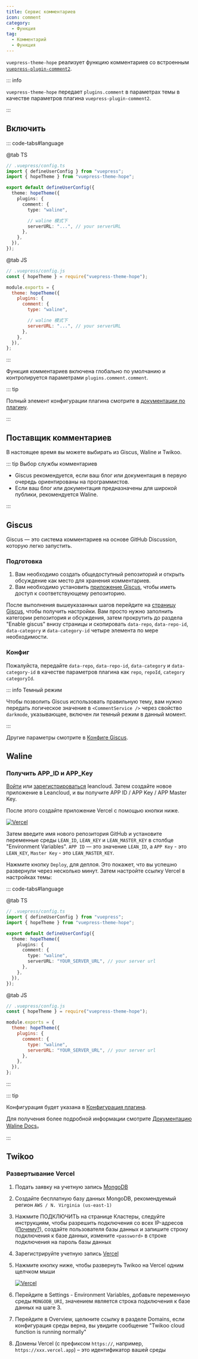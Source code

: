 ```yaml
---
title: Сервис комментариев
icon: comment
category:
  - Функция
tag:
  - Комментарий
  - Функция
---
```


`vuepress-theme-hope` реализует функцию комментариев со встроенным [`vuepress-plugin-comment2`][comment2].

::: info

`vuepress-theme-hope` передает `plugins.comment` в параметрах темы в качестве параметров плагина `vuepress-plugin-comment2`.

:::

<!-- more -->

## Включить <Badge text="Конфигурация страницы поддержки" />

::: code-tabs#language

@tab TS

```ts {8,13}
// .vuepress/config.ts
import { defineUserConfig } from "vuepress";
import { hopeTheme } from "vuepress-theme-hope";

export default defineUserConfig({
  theme: hopeTheme({
    plugins: {
      comment: {
        type: "waline",

        // waline 模式下
        serverURL: "...", // your serverURL
      },
    },
  }),
});
```

@tab JS

```js {7,12}
// .vuepress/config.js
const { hopeTheme } = require("vuepress-theme-hope");

module.exports = {
  theme: hopeTheme({
    plugins: {
      comment: {
        type: "waline",

        // waline 模式下
        serverURL: "...", // your serverURL
      },
    },
  }),
};
```

:::

Функция комментариев включена глобально по умолчанию и контролируется параметрами `plugins.comment.comment`.

::: tip

Полный элемент конфигурации плагина смотрите в [документации по плагину][comment2].

:::

## Поставщик комментариев

В настоящее время вы можете выбирать из Giscus, Waline и Twikoo.

::: tip Выбор службы комментариев

- Giscus рекомендуется, если ваш блог или документация в первую очередь ориентированы на программистов.
- Если ваш блог или документация предназначены для широкой публики, рекомендуется Waline.

:::

## Giscus

Giscus — это система комментариев на основе GitHub Discussion, которую легко запустить.

### Подготовка

1. Вам необходимо создать общедоступный репозиторий и открыть обсуждение как место для хранения комментариев.
1. Вам необходимо установить [приложение Giscus](https://github.com/apps/giscus), чтобы иметь доступ к соответствующему репозиторию.

После выполнения вышеуказанных шагов перейдите на [страницу Giscus](https://giscus.app), чтобы получить настройки. Вам просто нужно заполнить категории репозитория и обсуждения, затем прокрутить до раздела "Enable giscus" внизу страницы и скопировать `data-repo`, `data-repo-id`, `data-category` и `data-category-id` четыре элемента по мере необходимости.

### Конфиг

Пожалуйста, передайте `data-repo`, `data-repo-id`, `data-category` и `data-category-id` в качестве параметров плагина как `repo`, `repoId`, `category` `categoryId`.

::: info Темный режим

Чтобы позволить Giscus использовать правильную тему, вам нужно передать логическое значение в `<CommentService />` через свойство `darkmode`, указывающее, включен ли темный режим в данный момент.

:::

Другие параметры смотрите в [Конфиге Giscus][comment2-giscus-config].

## Waline

### Получить APP_ID и APP_Key

[Войти](https://console.leancloud.app/login) или [зарегистрироваться](https://console.leancloud.app/register) leancloud. Затем создайте новое приложение в Leancloud, и вы получите APP ID / APP Key / APP Master Key.

После этого создайте приложение Vercel с помощью кнопки ниже.

[![Vercel](https://vercel.com/button)](https://vercel.com/import/project?template=https://github.com/lizheming/waline/tree/master/example)

Затем введите имя нового репозитория GitHub и установите переменные среды `LEAN_ID`, `LEAN_KEY` и `LEAN_MASTER_KEY` в столбце "Environment Variables". `APP ID` — это значение `LEAN_ID`, а `APP Key` - это `LEAN_KEY`, `Master Key` - это `LEAN_MASTER_KEY`.

Нажмите кнопку `Deploy`, для деплоя. Это покажет, что вы успешно развернули через несколько минут. Затем настройте ссылку Vercel в настройках темы:

::: code-tabs#language

@tab TS

```ts
// .vuepress/config.ts
import { defineUserConfig } from "vuepress";
import { hopeTheme } from "vuepress-theme-hope";

export default defineUserConfig({
  theme: hopeTheme({
    plugins: {
      comment: {
        type: "waline",
        serverURL: "YOUR_SERVER_URL", // your server url
      },
    },
  }),
});
```

@tab JS

```js
// .vuepress/config.js
const { hopeTheme } = require("vuepress-theme-hope");

module.exports = {
  theme: hopeTheme({
    plugins: {
      comment: {
        type: "waline",
        serverURL: "YOUR_SERVER_URL", // your server url
      },
    },
  }),
};
```

:::

::: tip

Конфигурация будет указана в [Конфигурация плагина][comment2-waline-config].

Для получения более подробной информации смотрите [Документацию Waline Docs](https://waline.js.org/en/)。

:::

## Twikoo

### Развертывание Vercel

1. Подать заявку на учетную запись [MongoDB](https://www.mongodb.com/cloud/atlas/register)
1. Создайте бесплатную базу данных MongoDB, рекомендуемый регион `AWS / N. Virginia (us-east-1)`
1. Нажмите ПОДКЛЮЧИТЬ на странице Кластеры, следуйте инструкциям, чтобы разрешить подключения со всех IP-адресов ([Почему?](https://vercel.com/support/articles/how-to-allowlist-deployment-ip-address)), создайте пользователя базы данных и запишите строку подключения к базе данных, измените `<password>` в строке подключения на пароль базы данных
1. Зарегистрируйте учетную запись [Vercel](https://vercel.com/signup)
1. Нажмите кнопку ниже, чтобы развернуть Twikoo на Vercel одним щелчком мыши

   [![Vercel](https://vercel.com/button)](https://vercel.com/import/project?template=https://github.com/imaegoo/twikoo/tree/dev/src/vercel-min)

1. Перейдите в Settings - Environment Variables, добавьте переменную среды `MONGODB_URI`, значением является строка подключения к базе данных на шаге 3.
1. Перейдите в Overview, щелкните ссылку в разделе Domains, если конфигурация среды верна, вы увидите сообщение "Twikoo cloud function is running normally"
1. Домены Vercel (с префиксом `https://`, например, `https://xxx.vercel.app`) – это идентификатор вашей среды

[comment2]: https://vuepress-theme-hope.github.io/v2/comment/
[comment2-giscus-config]: https://vuepress-theme-hope.github.io/v2/comment/config/giscus.html
[comment2-waline-config]: https://vuepress-theme-hope.github.io/v2/comment/config/waline.html
